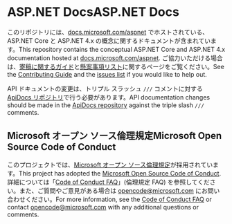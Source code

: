 # <a name="aspnet-docs"></a><span data-ttu-id="88ed4-101">ASP.NET Docs</span><span class="sxs-lookup"><span data-stu-id="88ed4-101">ASP.NET Docs</span></span>

<span data-ttu-id="88ed4-102">このリポジトリには、[docs.microsoft.com/aspnet](https://docs.microsoft.com/aspnet) でホストされている、ASP.NET Core と ASP.NET 4.x の概念に関するドキュメントが含まれています。</span><span class="sxs-lookup"><span data-stu-id="88ed4-102">This repository contains the conceptual ASP.NET Core and ASP.NET 4.x documentation hosted at [docs.microsoft.com/aspnet](https://docs.microsoft.com/aspnet).</span></span> <span data-ttu-id="88ed4-103">ご協力いただける場合は、[寄稿に関するガイド](CONTRIBUTING.md)と[懸案事項リスト](https://github.com/aspnet/Docs/issues)に関するページをご覧ください。</span><span class="sxs-lookup"><span data-stu-id="88ed4-103">See the [Contributing Guide](CONTRIBUTING.md) and the [issues list](https://github.com/aspnet/Docs/issues) if you would like to help out.</span></span>

<span data-ttu-id="88ed4-104">API ドキュメントの変更は、トリプル スラッシュ `///` コメントに対する [ApiDocs リポジトリ](https://github.com/aspnet/ApiDocs)で行う必要があります。</span><span class="sxs-lookup"><span data-stu-id="88ed4-104">API documentation changes should be made in the [ApiDocs repository](https://github.com/aspnet/ApiDocs) against the triple slash `///` comments.</span></span>

## <a name="microsoft-open-source-code-of-conduct"></a><span data-ttu-id="88ed4-105">Microsoft オープン ソース倫理規定</span><span class="sxs-lookup"><span data-stu-id="88ed4-105">Microsoft Open Source Code of Conduct</span></span>

<span data-ttu-id="88ed4-106">このプロジェクトでは、[Microsoft オープン ソース倫理規定](https://opensource.microsoft.com/codeofconduct/)が採用されています。</span><span class="sxs-lookup"><span data-stu-id="88ed4-106">This project has adopted the [Microsoft Open Source Code of Conduct](https://opensource.microsoft.com/codeofconduct/).</span></span>
<span data-ttu-id="88ed4-107">詳細については「[Code of Conduct FAQ](https://opensource.microsoft.com/codeofconduct/faq/)」(倫理規定 FAQ) を参照してください。また、ご質問やご意見がある場合は [opencode@microsoft.com](mailto:opencode@microsoft.com) にお問い合わせください。</span><span class="sxs-lookup"><span data-stu-id="88ed4-107">For more information, see the [Code of Conduct FAQ](https://opensource.microsoft.com/codeofconduct/faq/) or contact [opencode@microsoft.com](mailto:opencode@microsoft.com) with any additional questions or comments.</span></span>
